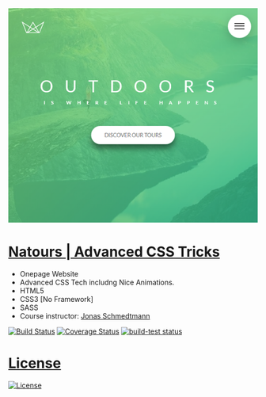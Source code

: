 <img src="assets/img/screenshot.png" title="Natours">

# <a href="https://mahmudul-hasan-bijoy.github.io/Natours-Advanced-CSS/" target="_blank">Natours | Advanced CSS Tricks</a>
  - Onepage Website
  - Advanced CSS Tech includng Nice Animations.
  - HTML5
  - CSS3 [No Framework]
  - SASS
  - Course instructor: <a href="https://github.com/jonasschmedtmann" target="_blank">Jonas Schmedtmann</a><br> 

[![Build Status](http://img.shields.io/travis/badges/badgerbadgerbadger.svg?style=flat-square)](https://travis-ci.org/badges/badgerbadgerbadger) [![Coverage Status](http://img.shields.io/coveralls/badges/badgerbadgerbadger.svg?style=flat-square)](https://coveralls.io/r/badges/badgerbadgerbadger) <a href="https://github.com/actions/setup-node/actions?query=workflow%3Abuild-test"><img alt="build-test status" src="https://github.com/actions/setup-node/workflows/build-test/badge.svg">
  
# License

[![License](http://img.shields.io/:license-mit-blue.svg?style=flat-square)](http://badges.mit-license.org)
